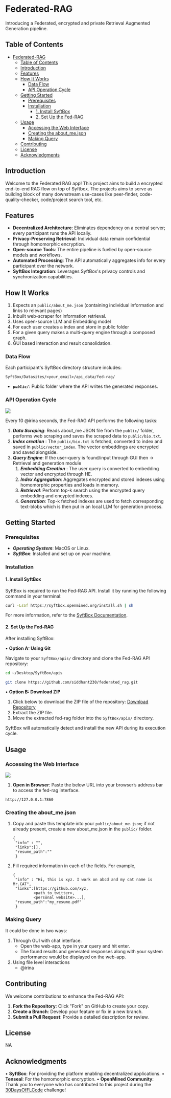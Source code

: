 # Federated-RAG

Introducing a Federated, encrypted and private Retrieval Augmented Generation pipeline.

## Table of Contents

- [Federated-RAG](#federated-rag)
  - [Table of Contents](#table-of-contents)
  - [Introduction](#introduction)
  - [Features](#features)
  - [How It Works](#how-it-works)
    - [Data Flow](#data-flow)
    - [API Operation Cycle](#api-operation-cycle)
  - [Getting Started](#getting-started)
    - [Prerequisites](#prerequisites)
    - [Installation](#installation)
      - [1. Install SyftBox](#1-install-syftbox)
      - [2. Set Up the Fed-RAG](#2-set-up-the-fed-rag)
  - [Usage](#usage)
    - [Accessing the Web Interface](#accessing-the-web-interface)
    - [Creating the about\_me.json](#creating-the-about_mejson)
    - [Making Query](#making-query)
  - [Contributing](#contributing)
  - [License](#license)
  - [Acknowledgments](#acknowledgments)

## Introduction

Welcome to the Federated RAG app! This project aims to build a encrypted end-to-end RAG flow on top of Syftbox. The projects aims to serve as building block of many downstream use-cases like peer-finder, code-quality-checker, code/project search tool, etc.

## Features

- **Decentralized Architecture**: Eliminates dependency on a central server; every participant runs the API locally.
- **Privacy-Preserving Retrieval**: Individual data remain confidential through homomorphic encryption.
- **Open-source Tools**: The entire pipeline is fuelled by open-source models and workflows.
- **Automated Processing**: The API automatically aggregates info for every participant over the network.
- **SyftBox Integration**: Leverages SyftBox's privacy controls and synchronization capabilities.

## How It Works

1. Expects an  `public/about_me.json` (containing individual information and links to relevant pages)
2. Inbuilt web-scraper for information retrieval.
3. Uses open-source LLM and Embedding model
4. For each user creates a index and store in public folder
5. For a given query makes a multi-query engine through a composed graph.
6. GUI based interaction and result consolidation.

### Data Flow

Each participant's SyftBox directory structure includes:

`SyftBox/Datasites/<your_email>/api_data/fed-rag/`

- _**`public/`**_: Public folder where the API writes the generated responses.

### API Operation Cycle

<img src="imgs/flow.png">

Every 10 @irina seconds, the Fed-RAG API performs the following tasks:

1. _**Data Scraping**_: Reads about_me JSON file from the `public/` folder, performs web scraping and saves the scraped data to `public/bio.txt`.
2. _**Index creation**_ : The `public/bio.txt` is fetched, converted to index and saved in `public/vector_index`. The vector embeddings are encrypted and saved alongside.
3. _**Query Engine**_: If the user-query is found/input through GUI then -> Retrieval and generation module
   1. _**Embedding Creation**_ : The user query is converted to embedding vector and encrypted through HE.
   2. _**Index Aggregation**_: Aggregates encrypted and stored indexes using homomorphic properties and loads in memory.
   3. _**Retrieval**_: Perform top-k search using the encrypted query embedding and encypted indexes.
   4. _**Generation**_: Top-k fetched indexes are used to fetch corresponding text-blobs which is then put in an local LLM for generation process.

## Getting Started

### Prerequisites

- _**Operating System**_: MacOS or Linux.
- _**SyftBox**_: Installed and set up on your machine.

### Installation

#### 1. Install SyftBox

SyftBox is required to run the Fed-RAG API. Install it by running the following command in your terminal:

```bash
curl -LsSf https://syftbox.openmined.org/install.sh | sh
```

For more information, refer to the [SyftBox Documentation](https://syftbox-documentation.openmined.org/).

#### 2. Set Up the Fed-RAG

After installing SyftBox:

• **Option A: Using Git**

Navigate to your `SyftBox/apis/` directory and clone the Fed-RAG API repository:

```bash
cd ~/Desktop/SyftBox/apis

git clone https://github.com/siddhant230/federated_rag.git
```

• **Option B: Download ZIP**

1. Click below to download the ZIP file of the repository: [Download Repository](https://github.com/siddhant230/federated_rag/archive/refs/heads/main.zip)
2. Extract the ZIP file.
3. Move the extracted fed-rag folder into the `SyftBox/apis/` directory.

SyftBox will automatically detect and install the new API during its execution cycle.

## Usage

### Accessing the Web Interface

<img src="imgs/ui_ss.png">

1. **Open in Browser**: Paste the below URL into your browser’s address bar to access the fed-rag interface.
```
http://127.0.0.1:7860
```

### Creating the about_me.json

1. Copy and paste this template into your `public/about_me.json`; if not already present, create a new about_me.json in the `public/` folder.
   ```
   {
    "info" : "",
    "links":[],
    "resume_path":""
    }
    ```
2. Fill required information in each of the fields. For example,
   ```
   {
    "info" : "Hi, this is xyz. I work on abcd and my cat name is Mr.CAT",
    "links":[https://github.com/xyz,
            <path_to_twitter>,
            <personal website>...],
    "resume_path":"my_resume.pdf"
    }
    ```

### Making Query

It could be done in two ways:
   1. Through GUI with chat interface.
      - Open the web-app, type in your query and hit enter.
      - The found results and generated responses along with your system performance would be displayed on the web-app.
   2. Using file level interactions
      - @irina


## Contributing

We welcome contributions to enhance the Fed-RAG API:

1. **Fork the Repository**: Click "Fork" on GitHub to create your copy.
2. **Create a Branch**: Develop your feature or fix in a new branch.
3. **Submit a Pull Request**: Provide a detailed description for review.

## License

NA

## Acknowledgments

• **SyftBox**: For providing the platform enabling decentralized applications.
• **Tenseal**: For the homomorphic encryption.
• **OpenMined Community**: Thank you to everyone who has contributed to this project during the [30DaysOfFLCode](https://30daysofflcode.com/) challenge!